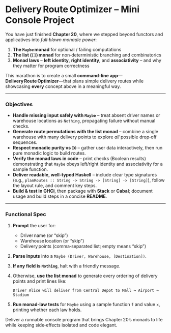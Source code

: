 # Delivery Route Optimizer – Mini Console Project

You have just finished **Chapter 20**, where we stepped beyond functors and applicatives into *full‑blown monadic power*:

1. **The `Maybe` monad** for optional / failing computations
2. **The list (`[]`) monad** for non‑deterministic branching and combinatorics
3. **Monad laws** – **left identity**, **right identity**, and **associativity** – and why they matter for program correctness

This marathon is to create a small **command‑line app**—**Delivery Route Optimizer**—that plans simple delivery routes while showcasing **every** concept above in a meaningful way.

---

### **Objectives**

* **Handle missing input safely with `Maybe`** – treat absent driver names or warehouse locations as `Nothing`, propagating failure without manual checks.
* **Generate route permutations with the list monad** – combine a single warehouse with many delivery points to explore *all* possible drop‑off sequences.
* **Respect monadic purity vs `IO`** – gather user data interactively, then run pure monadic logic to build routes.
* **Verify the monad laws in code** – print checks (Boolean results) demonstrating that `Maybe` obeys left/right identity and associativity for a sample function.
* **Deliver readable, well‑typed Haskell** – include clear type signatures (e.g., `planRoutes :: String -> String -> [String] -> [String]`), follow the layout rule, and comment key steps.
* **Build & test in GHCi**, then package with **Stack** or **Cabal**; document usage and build steps in a concise **README**.

---

### **Functional Spec**

1. **Prompt** the user for:

   * Driver name (or “skip”)
   * Warehouse location (or “skip”)
   * Delivery points (comma‑separated list; empty means “skip”)

2. **Parse inputs** into a `Maybe (Driver, Warehouse, [Destination])`.

3. **If any field is `Nothing`**, halt with a friendly message.

4. Otherwise, **use the list monad** to generate every ordering of delivery points and print lines like:

   ```
   Driver Alice will deliver from Central Depot to Mall → Airport → Stadium
   ```

5. **Run monad‑law tests** for `Maybe` using a sample function `f` and value `x`, printing whether each law holds.

Deliver a runnable console program that brings Chapter 20’s monads to life while keeping side‑effects isolated and code elegant.
